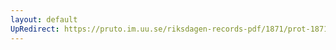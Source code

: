 ```yaml
---
layout: default
UpRedirect: https://pruto.im.uu.se/riksdagen-records-pdf/1871/prot-1871--ak--422/prot-1871--ak--422_033.pdf
---
```

